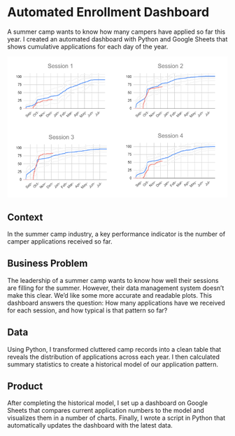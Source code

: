 # Automated Enrollment Dashboard
A summer camp wants to know how many campers have applied so far this year. I created an automated dashboard with Python and Google Sheets that shows cumulative applications for each day of the year.

![Image](https://github.com/amcgaha/automated-enrollment-dashboard/blob/main/images/dashboard_preview.png)

## Context
In the summer camp industry, a key performance indicator is the number of camper applications received so far.

## Business Problem
The leadership of a summer camp wants to know how well their sessions are filling for the summer. However, their data management system doesn’t make this clear. We’d like some more accurate and readable plots. This dashboard answers the question: How many applications have we received for each session, and how typical is that pattern so far?

## Data
Using Python, I transformed cluttered camp records into a clean table that reveals the distribution of applications across each year. I then calculated summary statistics to create a historical model of our application pattern.

## Product
After completing the historical model, I set up a dashboard on Google Sheets that compares current application numbers to the model and visualizes them in a number of charts. Finally, I wrote a script in Python that automatically updates the dashboard with the latest data.
